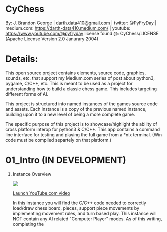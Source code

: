 # CyChess
By: J. Brandon George | darth.data410@gmail.com | twitter: @PyFryDay | medium.com: https://darth-data410.medium.com/ | youtube: https://www.youtube.com/@pyfryday
license found @: CyChess/LICENSE (Apache License Version 2.0 Janurary 2004)

# Details:
This open source project contains elements, source code, graphics, sounds, etc. that support my Medium.com series of post about python3, pygame, C/C++, etc. This is meant to be used as a project for understanding how to build a classic chess game. This includes targeting different forms of AI.

This project is structured into named instances of the games source code and assets. Each instance is a copy of the previous named instance, building upon it to a new level of being a more complete game. 

The specific purpose of this project is to showcase/highlight the ability of cross platform interop for python3 & C/C++. This app contains a command line interface for testing and playing the full game from a *nix terminal. (Win code must be compiled separtely on that platform.)

# 01_Intro (IN DEVELOPMENT)
1. Instance Overview 

    <img src="https://i9.ytimg.com/vi/IgypU1l6_h4/mqdefault.jpg?sqp=CODx9J4G-oaymwEmCMACELQB8quKqQMa8AEB-AGqBIAC4AOKAgwIABABGHIgNChfMA8=&rs=AOn4CLBVjvDpgKc4bGb-HUEcFqyFh7imFA"></img>

    <a href="https://www.youtube.com/embed/IgypU1l6_h4">Launch YouTube.com video</a> 

    In this instance you will find the C/C++ code needed to correctly load/draw chess board, pieces, support piece movements by implementing movement rules, and turn based play. This instance will NOT contain any AI related "Computer Player" modes. As of this writing, completing the 